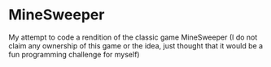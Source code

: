 # MineSweeper
My attempt to code a rendition of the classic game MineSweeper (I do not claim any ownership of this game or the idea, just thought that it would be a fun programming challenge for myself)
